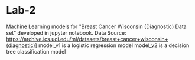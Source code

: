 # Lab-2
Machine Learning models for "Breast Cancer Wisconsin (Diagnostic) Data set" developed in jupyter notebook. 
Data Source: https://archive.ics.uci.edu/ml/datasets/breast+cancer+wisconsin+(diagnostic)]
model_v1 is a logistic regression model
model_v2 is a decision tree classification model
